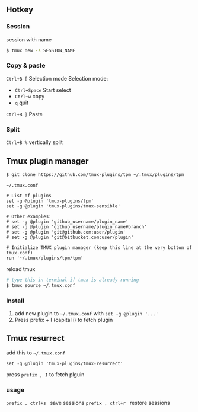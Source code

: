 ## Hotkey
### Session
session with name
```bash
$ tmux new -s SESSION_NAME
```

### Copy & paste
`Ctrl+B [` Selection mode
Selection mode:
* `Ctrl+Space` Start select
* `Ctrl+w` copy
* `q` quit

`Ctrl+B ]` Paste

### Split
`Ctrl+B %` vertically split

## Tmux plugin manager
```bash
$ git clone https://github.com/tmux-plugins/tpm ~/.tmux/plugins/tpm
```

`~/.tmux.conf`

```
# List of plugins
set -g @plugin 'tmux-plugins/tpm'
set -g @plugin 'tmux-plugins/tmux-sensible'

# Other examples:
# set -g @plugin 'github_username/plugin_name'
# set -g @plugin 'github_username/plugin_name#branch'
# set -g @plugin 'git@github.com:user/plugin'
# set -g @plugin 'git@bitbucket.com:user/plugin'

# Initialize TMUX plugin manager (keep this line at the very bottom of tmux.conf)
run '~/.tmux/plugins/tpm/tpm'
```

reload tmux
```bash
# type this in terminal if tmux is already running
$ tmux source ~/.tmux.conf
```

### Install
1. add new plugin to `~/.tmux.conf` with `set -g @plugin '...'`
2. Press prefix + I (capital i) to fetch plugin


## Tmux resurrect
add this to `~/.tmux.conf`
```
set -g @plugin 'tmux-plugins/tmux-resurrect'
```

press `prefix , I` to fetch plguin

### usage
`prefix , ctrl+s ` save sessions
`prefix , ctrl+r ` restore sessions
